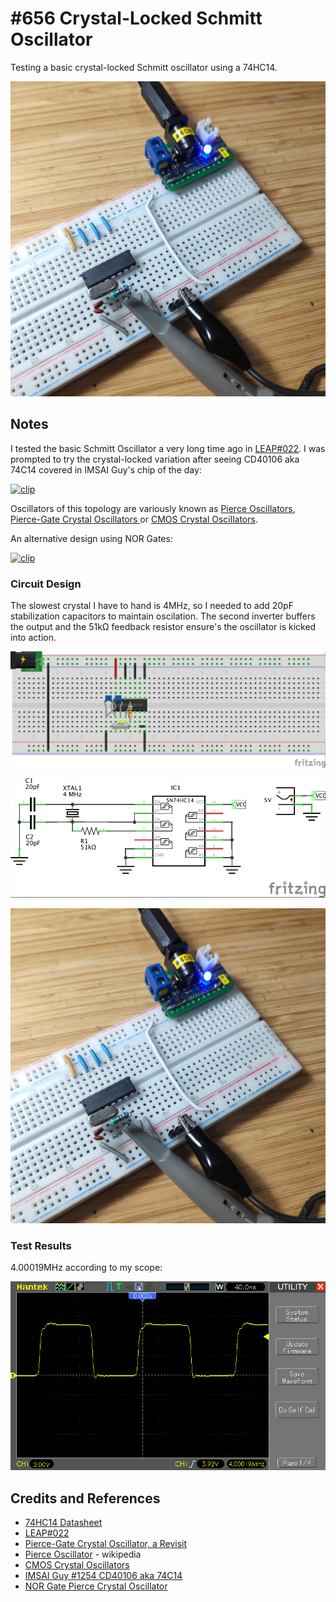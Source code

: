 # #656 Crystal-Locked Schmitt Oscillator

Testing a basic crystal-locked Schmitt oscillator using a 74HC14.

![Build](./assets/SchmittCrystalLockedOscillator_build.jpg?raw=true)

## Notes

I tested the basic Schmitt Oscillator a very long time ago in [LEAP#022](../SchmittOscillator).
I was prompted to try the crystal-locked variation after seeing CD40106 aka 74C14 covered in IMSAI Guy's chip of the day:

[![clip](https://img.youtube.com/vi/FExN8ZaufCI/0.jpg)](https://www.youtube.com/watch?v=FExN8ZaufCI)

Oscillators of this topology are variously known as
[Pierce Oscillators](https://en.wikipedia.org/wiki/Pierce_oscillator),
[Pierce-Gate Crystal Oscillators ](https://www.mpdigest.com/2018/04/23/pierce-gate-crystal-oscillator-a-revisit/)
or [CMOS Crystal Oscillators](https://www.electronics-tutorials.ws/oscillator/crystal.html).

An alternative design using NOR Gates:

[![clip](https://img.youtube.com/vi/2Dg_GYXs4Ss/0.jpg)](https://www.youtube.com/watch?v=2Dg_GYXs4Ss)

### Circuit Design

The slowest crystal I have to hand is 4MHz, so I needed to add 20pF stabilization capacitors to maintain oscilation.
The second inverter buffers the output and the 51kΩ feedback resistor ensure's the oscillator is kicked into action.

![bb](./assets/SchmittCrystalLockedOscillator_bb.jpg?raw=true)

![schematic](./assets/SchmittCrystalLockedOscillator_schematic.jpg?raw=true)

![Build](./assets/SchmittCrystalLockedOscillator_build.jpg?raw=true)

### Test Results

4.00019MHz according to my scope:

![scope](./assets/scope.gif?raw=true)

## Credits and References

* [74HC14 Datasheet](https://www.futurlec.com/74HC/74HC14.shtml)
* [LEAP#022](../SchmittOscillator)
* [Pierce-Gate Crystal Oscillator, a Revisit](https://www.mpdigest.com/2018/04/23/pierce-gate-crystal-oscillator-a-revisit/)
* [Pierce Oscillator](https://en.wikipedia.org/wiki/Pierce_oscillator) - wikipedia
* [CMOS Crystal Oscillators](https://www.electronics-tutorials.ws/oscillator/crystal.html)
* [IMSAI Guy #1254 CD40106 aka 74C14](https://www.youtube.com/watch?v=FExN8ZaufCI)
* [NOR Gate Pierce Crystal Oscillator](https://www.youtube.com/watch?v=2Dg_GYXs4Ss)
